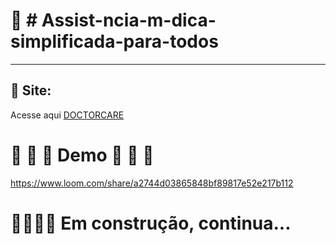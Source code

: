 

#  🍿   # Assist-ncia-m-dica-simplificada-para-todos


***



## 🎯 Site:
Acesse aqui [DOCTORCARE](https://doctorcare-eight.vercel.app/#)   


# 🍿  🍿  🍿 Demo  🍿  🍿  🍿


https://www.loom.com/share/a2744d03865848bf89817e52e217b112


# 🚧👷🏻‍♀️ Em construção, continua... 
